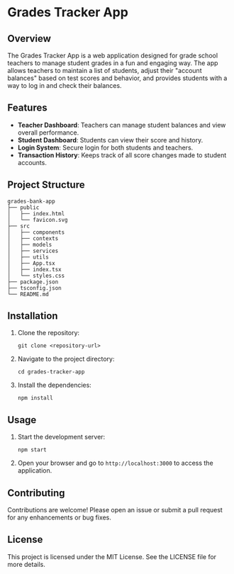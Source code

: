 # Grades Tracker App

## Overview
The Grades Tracker App is a web application designed for grade school teachers to manage student grades in a fun and engaging way. The app allows teachers to maintain a list of students, adjust their "account balances" based on test scores and behavior, and provides students with a way to log in and check their balances.

## Features
- **Teacher Dashboard**: Teachers can manage student balances and view overall performance.
- **Student Dashboard**: Students can view their score and history.
- **Login System**: Secure login for both students and teachers.
- **Transaction History**: Keeps track of all score changes made to student accounts.

## Project Structure
```
grades-bank-app
├── public
│   ├── index.html
│   └── favicon.svg
├── src
│   ├── components
│   ├── contexts
│   ├── models
│   ├── services
│   ├── utils
│   ├── App.tsx
│   ├── index.tsx
│   └── styles.css
├── package.json
├── tsconfig.json
└── README.md
```

## Installation
1. Clone the repository:
   ```
   git clone <repository-url>
   ```
2. Navigate to the project directory:
   ```
   cd grades-tracker-app
   ```
3. Install the dependencies:
   ```
   npm install
   ```

## Usage
1. Start the development server:
   ```
   npm start
   ```
2. Open your browser and go to `http://localhost:3000` to access the application.

## Contributing
Contributions are welcome! Please open an issue or submit a pull request for any enhancements or bug fixes.

## License
This project is licensed under the MIT License. See the LICENSE file for more details.

